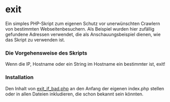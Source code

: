 # exit

Ein simples PHP-Skript zum eigenen Schutz vor unerwünschten Crawlern von bestimmten Webseitenbesuchern. Als Beispiel wurden hier zufällig gefundene Adressen verwendet, die als Anschauungsbeispiel dienen, wie das Skript zu verwenden ist.

<h3>Die Vorgehensweise des Skripts</h3>

Wenn die IP, Hostname oder ein String im Hostname ein bestimmter ist, exit!

<h3>Installation</h3>

Den Inhalt von <a href="https://raw.githubusercontent.com/abakad/exit/master/exit_if_bad.php">exit_if_bad.php</a> an den Anfang der eigenen index.php stellen oder in allen Dateien inkludieren, die schon bekannt sein könnten.
